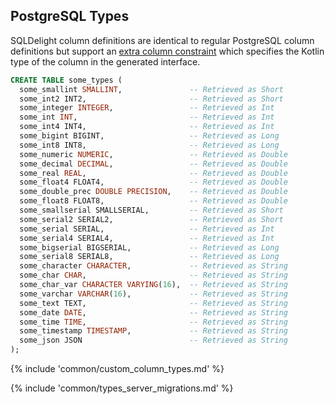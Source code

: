 ## PostgreSQL Types

SQLDelight column definitions are identical to regular PostgreSQL column definitions but support an
[extra column constraint](#custom-column-types) which specifies the Kotlin type of the column in the
generated interface.

```sql
CREATE TABLE some_types (
  some_smallint SMALLINT,               -- Retrieved as Short
  some_int2 INT2,                       -- Retrieved as Short
  some_integer INTEGER,                 -- Retrieved as Int
  some_int INT,                         -- Retrieved as Int
  some_int4 INT4,                       -- Retrieved as Int
  some_bigint BIGINT,                   -- Retrieved as Long
  some_int8 INT8,                       -- Retrieved as Long
  some_numeric NUMERIC,                 -- Retrieved as Double
  some_decimal DECIMAL,                 -- Retrieved as Double
  some_real REAL,                       -- Retrieved as Double
  some_float4 FLOAT4,                   -- Retrieved as Double
  some_double_prec DOUBLE PRECISION,    -- Retrieved as Double
  some_float8 FLOAT8,                   -- Retrieved as Double
  some_smallserial SMALLSERIAL,         -- Retrieved as Short
  some_serial2 SERIAL2,                 -- Retrieved as Short
  some_serial SERIAL,                   -- Retrieved as Int
  some_serial4 SERIAL4,                 -- Retrieved as Int
  some_bigserial BIGSERIAL,             -- Retrieved as Long
  some_serial8 SERIAL8,                 -- Retrieved as Long
  some_character CHARACTER,             -- Retrieved as String
  some_char CHAR,                       -- Retrieved as String
  some_char_var CHARACTER VARYING(16),  -- Retrieved as String
  some_varchar VARCHAR(16),             -- Retrieved as String
  some_text TEXT,                       -- Retrieved as String
  some_date DATE,                       -- Retrieved as String
  some_time TIME,                       -- Retrieved as String
  some_timestamp TIMESTAMP,             -- Retrieved as String
  some_json JSON                        -- Retrieved as String
);
```

{% include 'common/custom_column_types.md' %}

{% include 'common/types_server_migrations.md' %}
